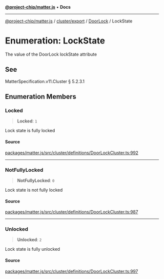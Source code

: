 [**@project-chip/matter.js**](../../../../../README.md) • **Docs**

***

[@project-chip/matter.js](../../../../../modules.md) / [cluster/export](../../../README.md) / [DoorLock](../README.md) / LockState

# Enumeration: LockState

The value of the DoorLock lockState attribute

## See

MatterSpecification.v11.Cluster § 5.2.3.1

## Enumeration Members

### Locked

> **Locked**: `1`

Lock state is fully locked

#### Source

[packages/matter.js/src/cluster/definitions/DoorLockCluster.ts:992](https://github.com/project-chip/matter.js/blob/7a8cbb56b87d4ccf34bec5a9a95ab40a1711324f/packages/matter.js/src/cluster/definitions/DoorLockCluster.ts#L992)

***

### NotFullyLocked

> **NotFullyLocked**: `0`

Lock state is not fully locked

#### Source

[packages/matter.js/src/cluster/definitions/DoorLockCluster.ts:987](https://github.com/project-chip/matter.js/blob/7a8cbb56b87d4ccf34bec5a9a95ab40a1711324f/packages/matter.js/src/cluster/definitions/DoorLockCluster.ts#L987)

***

### Unlocked

> **Unlocked**: `2`

Lock state is fully unlocked

#### Source

[packages/matter.js/src/cluster/definitions/DoorLockCluster.ts:997](https://github.com/project-chip/matter.js/blob/7a8cbb56b87d4ccf34bec5a9a95ab40a1711324f/packages/matter.js/src/cluster/definitions/DoorLockCluster.ts#L997)
